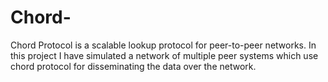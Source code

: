 # Chord-
Chord Protocol is a scalable lookup protocol for peer-to-peer networks. In this project I have simulated a network of multiple peer systems which use chord protocol for disseminating the data over the network. 
